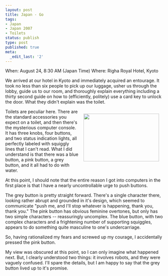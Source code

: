 ```yaml
---
layout: post
title: Japan - Go
tags:
- Japan
- Japan 2007
- Toilets
status: publish
type: post
published: true
meta:
  _edit_last: '2'
---
```

When:  August 24, 8:30 AM (Japan Time)
Where:  Righa Royal Hotel, Kyoto

We arrived at our hotel in Kyoto and immediately acquired an entourage.  It took no less than six people to pick up our luggage, usher us through the lobby, guide us to our room, and thoroughly explain everything including a thirty second guide on how to (efficiently, politely) use a card key to unlock the door.  What they didn't explain was the toilet.

<a href="http://www.flickr.com/photos/mistermoss/1217997864/"><img src="http://farm2.static.flickr.com/1208/1217997864_0467bb4d00_m.jpg" align="right" height="152" hspace="15" vspace="15" width="240" /></a>Toilets are peculiar here.  There are the standard accessories you expect on a toilet, and then there's the mysterious computer console.  It has three knobs, four buttons, and two status indication lights, all perfectly labeled with squiggly lines that I can't read.  What I did understand is that there was a blue button, a pink button, a grey button, and it all had to do with water.

At this point, I should note that the entire reason I got into computers in the first place is that I have a nearly uncontrollable urge to push buttons.

The grey button is pretty straight forward.  There's a single character there, looking rather abrupt and grounded in it's design, which seemed to communicate "push me, and I'll stop whatever is happening, thank you, thank you."  The pink button has obvious feminine overtones, but only has two simple characters -- reassuringly uncomplex.  The blue button, with two complex characters and a frightening number of supporting squiggles, appears to do something quite masculine to one's undercarriage.

So, having rationalized my fears and screwed up my courage, I accidentally pressed the pink button.

My view was obscured at this point, so I can only imagine what happened next.  But, I clearly understood two things:  it involves robots, and they were vaguely confused.  I'll spare the details, but I am happy to say that the grey button lived up to it's promise.
